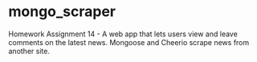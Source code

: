 # mongo_scraper
Homework Assignment 14 - A web app that lets users view and leave comments on the latest news. Mongoose and Cheerio scrape news from another site.
